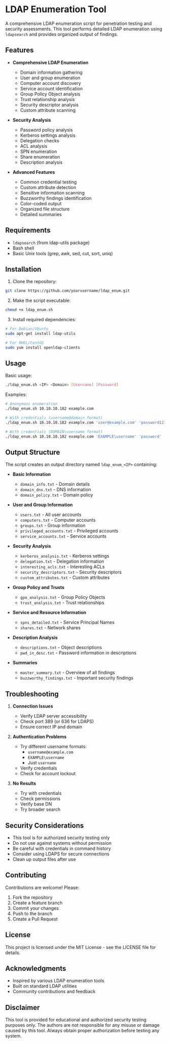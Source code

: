 # LDAP Enumeration Tool

A comprehensive LDAP enumeration script for penetration testing and security assessments. This tool performs detailed LDAP enumeration using `ldapsearch` and provides organized output of findings.

## Features

- **Comprehensive LDAP Enumeration**
  - Domain information gathering
  - User and group enumeration
  - Computer account discovery
  - Service account identification
  - Group Policy Object analysis
  - Trust relationship analysis
  - Security descriptor analysis
  - Custom attribute scanning

- **Security Analysis**
  - Password policy analysis
  - Kerberos settings analysis
  - Delegation checks
  - ACL analysis
  - SPN enumeration
  - Share enumeration
  - Description analysis

- **Advanced Features**
  - Common credential testing
  - Custom attribute detection
  - Sensitive information scanning
  - Buzzworthy findings identification
  - Color-coded output
  - Organized file structure
  - Detailed summaries

## Requirements

- `ldapsearch` (from ldap-utils package)
- Bash shell
- Basic Unix tools (grep, awk, sed, cut, sort, uniq)

## Installation

1. Clone the repository:
```bash
git clone https://github.com/yourusername/ldap_enum.git
```

2. Make the script executable:
```bash
chmod +x ldap_enum.sh
```

3. Install required dependencies:
```bash
# For Debian/Ubuntu
sudo apt-get install ldap-utils

# For RHEL/CentOS
sudo yum install openldap-clients
```

## Usage

Basic usage:
```bash
./ldap_enum.sh <IP> <Domain> [Username] [Password]
```

Examples:
```bash
# Anonymous enumeration
./ldap_enum.sh 10.10.10.182 example.com

# With credentials (username@domain format)
./ldap_enum.sh 10.10.10.182 example.com 'user@example.com' 'password123'

# With credentials (DOMAIN\username format)
./ldap_enum.sh 10.10.10.182 example.com 'EXAMPLE\username' 'password'
```

## Output Structure

The script creates an output directory named `ldap_enum_<IP>` containing:

- **Basic Information**
  - `domain_info.txt` - Domain details
  - `domain_dns.txt` - DNS information
  - `domain_policy.txt` - Domain policy

- **User and Group Information**
  - `users.txt` - All user accounts
  - `computers.txt` - Computer accounts
  - `groups.txt` - Group information
  - `privileged_accounts.txt` - Privileged accounts
  - `service_accounts.txt` - Service accounts

- **Security Analysis**
  - `kerberos_analysis.txt` - Kerberos settings
  - `delegation.txt` - Delegation information
  - `interesting_acls.txt` - Interesting ACLs
  - `security_descriptors.txt` - Security descriptors
  - `custom_attributes.txt` - Custom attributes

- **Group Policy and Trusts**
  - `gpo_analysis.txt` - Group Policy Objects
  - `trust_analysis.txt` - Trust relationships

- **Service and Resource Information**
  - `spns_detailed.txt` - Service Principal Names
  - `shares.txt` - Network shares

- **Description Analysis**
  - `descriptions.txt` - Object descriptions
  - `pwd_in_desc.txt` - Password information in descriptions

- **Summaries**
  - `master_summary.txt` - Overview of all findings
  - `buzzworthy_findings.txt` - Important security findings

## Troubleshooting

1. **Connection Issues**
   - Verify LDAP server accessibility
   - Check port 389 (or 636 for LDAPS)
   - Ensure correct IP and domain

2. **Authentication Problems**
   - Try different username formats:
     - `username@example.com`
     - `EXAMPLE\username`
     - Just `username`
   - Verify credentials
   - Check for account lockout

3. **No Results**
   - Try with credentials
   - Check permissions
   - Verify base DN
   - Try broader search

## Security Considerations

- This tool is for authorized security testing only
- Do not use against systems without permission
- Be careful with credentials in command history
- Consider using LDAPS for secure connections
- Clean up output files after use

## Contributing

Contributions are welcome! Please:
1. Fork the repository
2. Create a feature branch
3. Commit your changes
4. Push to the branch
5. Create a Pull Request

## License

This project is licensed under the MIT License - see the LICENSE file for details.

## Acknowledgments

- Inspired by various LDAP enumeration tools
- Built on standard LDAP utilities
- Community contributions and feedback

## Disclaimer

This tool is provided for educational and authorized security testing purposes only. The authors are not responsible for any misuse or damage caused by this tool. Always obtain proper authorization before testing any system. 